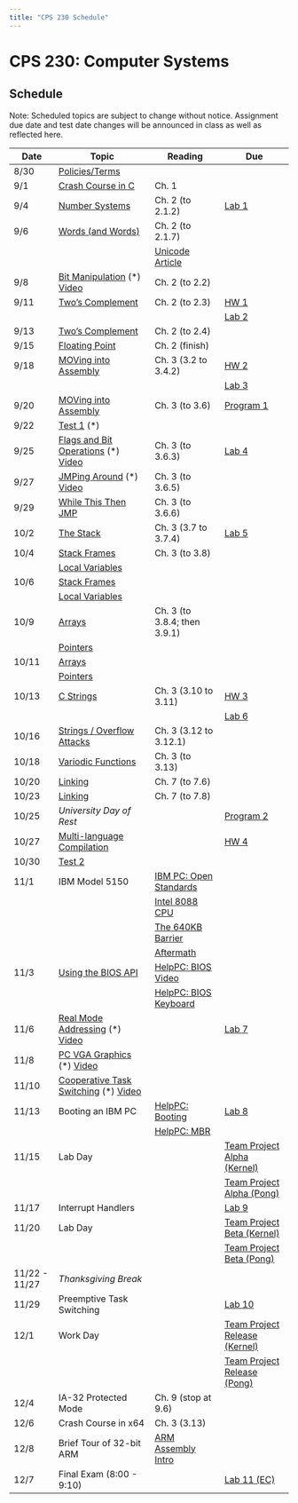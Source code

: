 ```yaml
---
title: "CPS 230 Schedule"
---
```


# CPS 230: Computer Systems
## Schedule

Note: Scheduled topics are subject to change without notice. Assignment due date and test date changes will be announced in class as well as reflected here.

| Date | Topic | Reading | Due |
| --- | --- | --- | --- |
| 8/30 | [Policies/Terms](/course/bju/content/cps230/lessons/lec0/) | | |
| 9/1 | [Crash Course in C](/course/bju/content/cps230/lessons/lec1/) | Ch. 1 |
| 9/4 | [Number Systems](/course/bju/content/cps230/lessons/lec2/) | Ch. 2 (to 2.1.2) | [Lab 1](/course/bju/content/cps230/labs/lab1/) |
| 9/6 | [Words (and Words)](/course/bju/content/cps230/lessons/lec3/) | Ch. 2 (to 2.1.7) | |
| | | [Unicode Article](https://www.joelonsoftware.com/2003/10/08/the-absolute-minimum-every-software-developer-absolutely-positively-must-know-about-unicode-and-character-sets-no-excuses/) | |
| 9/8 | [Bit Manipulation](/course/bju/content/cps230/lessons/lec4/) (*) [Video](https://youtu.be/ydi33dr2Nxg) | Ch. 2 (to 2.2) | |
| 9/11 | [Two’s Complement](/course/bju/content/cps230/lessons/lec5/) | Ch. 2 (to 2.3) | [HW 1](/course/bju/content/cps230/hws/hw1/) |
| | | | [Lab 2](/course/bju/content/cps230/labs/lab2/) |
| 9/13 | [Two’s Complement](/course/bju/content/cps230/lessons/lec5/) | Ch. 2 (to 2.4) | |
| 9/15 | [Floating Point](/course/bju/content/cps230/lessons/lec6/) | Ch. 2 (finish) | |
| 9/18 | [MOVing into Assembly](/course/bju/content/cps230/lessons/lec7/) | Ch. 3 (3.2 to 3.4.2) | [HW 2](/course/bju/content/cps230/hws/hw2/) |
| | | | [Lab 3](/course/bju/content/cps230/labs/lab3/) |
| 9/20 | [MOVing into Assembly](/course/bju/content/cps230/lessons/lec7/) | Ch. 3 (to 3.6) | [Program 1](/course/bju/content/cps230/programs/prog1/) |
| 9/22 | [Test 1](/course/bju/content/cps230/reviews/test1/) (*) | | |
| 9/25 | [Flags and Bit Operations](/course/bju/content/cps230/lessons/lec8/) (*) [Video](https://youtu.be/iBXgcRS2FWc) | Ch. 3 (to 3.6.3) | [Lab 4](/course/bju/content/cps230/labs/lab4/) |
| 9/27 | [JMPing Around](/course/bju/content/cps230/lessons/lec9/) (*) [Video](https://youtu.be/X1bFLhThFDA) | Ch. 3 (to 3.6.5) | |
| 9/29 | [While This Then JMP]((/course/bju/content/cps230/lessons/lec10/)) | Ch. 3 (to 3.6.6) |
| 10/2 | [The Stack](/course/bju/content/cps230/lessons/lec11/) | Ch. 3 (3.7 to 3.7.4) | [Lab 5](/course/bju/content/cps230/labs/lab5/) |
| 10/4 | [Stack Frames](/course/bju/content/cps230/lessons/lec12/) | Ch. 3 (to 3.8) | |
| | [Local Variables](/course/bju/content/cps230/lessons/lec12/) | | |
| 10/6 | [Stack Frames](/course/bju/content/cps230/lessons/lec12/) | | |
| | [Local Variables](/course/bju/content/cps230/lessons/lec12/) | | |
| 10/9 | [Arrays](/course/bju/content/cps230/lessons/lec13/) | Ch. 3 (to 3.8.4; then 3.9.1) | |
| | [Pointers](/course/bju/content/cps230/lessons/lec13/) | | |
| 10/11 | [Arrays](/course/bju/content/cps230/lessons/lec13/) | | |
| | [Pointers](/course/bju/content/cps230/lessons/lec13/) | | |
| 10/13 | [C Strings](/course/bju/content/cps230/lessons/lec14/) | Ch. 3 (3.10 to 3.11) | [HW 3](/course/bju/content/cps230/hws/hw3/) |
| | | | [Lab 6](/course/bju/content/cps230/labs/lab6/) |
| 10/16 | [Strings / Overflow Attacks](/course/bju/content/cps230/lessons/lec15/) | Ch. 3 (3.12 to 3.12.1) | |
| 10/18 | [Variodic Functions](/course/bju/content/cps230/lessons/lec16/) | Ch. 3 (to 3.13) | |
| 10/20 | [Linking](/course/bju/content/cps230/lessons/lec17/) | Ch. 7 (to 7.6) | |
| 10/23 | [Linking](/course/bju/content/cps230/lessons/lec17/) | Ch. 7 (to 7.8) | |
| 10/25 | *University Day of Rest* | | [Program 2](/course/bju/content/cps230/programs/prog2/) |
| 10/27 | [Multi-language Compilation](/course/bju/content/cps230/lessons/lec18/) | | [HW 4](/course/bju/content/cps230/hws/hw4/) |
| 10/30 | [Test 2](/course/bju/content/cps230/reviews/test2/) | | |
| 11/1 | IBM Model 5150 | [IBM PC: Open Standards](https://en.wikipedia.org/wiki/IBM_Personal_Computer#Open_standards) | | 
| | | [Intel 8088 CPU](https://en.wikipedia.org/wiki/Intel_8088) | |
| | | [The 640KB Barrier](https://en.wikipedia.org/wiki/Conventional_memory#640_KB_barrier) | |
| | | [Aftermath](https://en.wikipedia.org/wiki/Influence_of_the_IBM_PC_on_the_personal_computer_market) | |
| 11/3 | [Using the BIOS API](/course/bju/content/cps230/lessons/lec19/) | [HelpPC: BIOS Video](http://stanislavs.org/helppc/int_10.html) | |
| | | [HelpPC: BIOS Keyboard](http://stanislavs.org/helppc/int_16.html) | |
| 11/6 | [Real Mode Addressing](/course/bju/content/cps230/lessons/lec20/) (*) [Video](https://youtu.be/jE_0sxxW2_U) | | [Lab 7](/course/bju/content/cps230/labs/lab7/) |
| 11/8 | [PC VGA Graphics](/course/bju/content/cps230/lessons/lec21/) (*) [Video](https://youtu.be/jE_0sxxW2_U) | | |
| 11/10 | [Cooperative Task Switching](/course/bju/content/cps230/lessons/lec22/) (*) [Video](https://youtu.be/sLSnerF4HNM) | | |
| 11/13 | Booting an IBM PC | [HelpPC: Booting](http://stanislavs.org/helppc/cold_boot.html) | [Lab 8](/course/bju/content/cps230/labs/lab8/) |
| | | [HelpPC: MBR](http://stanislavs.org/helppc/boot_sector.html) | |
| 11/15 | Lab Day | | [Team Project Alpha (Kernel)](/course/bju/content/cps230/programs/project/) |
| | | | [Team Project Alpha (Pong)](/course/bju/content/cps230/programs/project-pong/) |
| 11/17 | Interrupt Handlers | | [Lab 9](/course/bju/content/cps230/labs/lab9/) |
| 11/20 | Lab Day | | [Team Project Beta (Kernel)](/course/bju/content/cps230/programs/project/) |
| | | | [Team Project Beta (Pong)](/course/bju/content/cps230/programs/project-pong/) |
| 11/22 - 11/27 | _Thanksgiving Break_ | | |
| 11/29 | Preemptive Task Switching | | [Lab 10](/course/bju/content/cps230/labs/lab10/) |
| 12/1 | Work Day | | [Team Project Release (Kernel)](/course/bju/content/cps230/programs/project/) |
| | | | [Team Project Release (Pong)](/course/bju/content/cps230/programs/project-pong/) |
| 12/4 | IA-32 Protected Mode | Ch. 9 (stop at 9.6) |
| 12/6 | Crash Course in x64 | Ch. 3 (3.13) | |
| 12/8 | Brief Tour of 32-bit ARM | [ARM Assembly Intro](/course/bju/content/cps230/downloads/ARMAssembly.pdf) | |
| 12/7 | Final Exam (8:00 - 9:10) | | [Lab 11 (EC)](/course/bju/content/cps230/labs/lab11/) |
